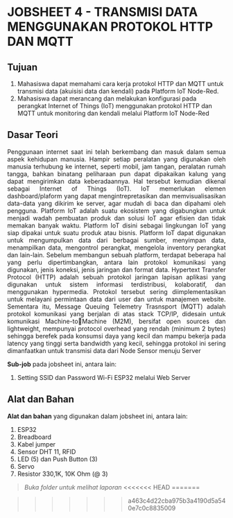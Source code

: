 # JOBSHEET 4 -  TRANSMISI DATA MENGGUNAKAN PROTOKOL HTTP DAN MQTT
## Tujuan
1) Mahasiswa dapat memahami cara kerja protokol HTTP dan MQTT untuk 
transmisi data (akuisisi data dan kendali) pada Platform IoT Node-Red.
2) Mahasiswa dapat merancang dan melakukan konfigurasi pada perangkat 
Internet of Things (IoT) menggunakan protokol HTTP dan MQTT untuk 
monitoring dan kendali melalui Platform IoT Node-Red


## Dasar Teori
<p align="justify">Penggunaan internet saat ini telah berkembang dan masuk dalam semua aspek 
kehidupan manusia. Hampir setiap peralatan yang digunakan oleh manusia 
terhubung ke internet, seperti mobil, jam tangan, peralatan rumah tangga, bahkan 
binatang peliharaan pun dapat dipakaikan kalung yang dapat mengirimkan data 
keberadaannya. Hal tersebut kemudian dikenal sebagai Internet of Things (IoT). 
IoT memerlukan elemen dashboard/plaform yang dapat mengintrepretasikan dan 
memvisualisasikan data-data yang dikirim ke server, agar mudah di baca dan 
dipahami oleh pengguna.
Platform IoT adalah suatu ekosistem yang digabungkan untuk menjadi wadah 
pembuatan produk dan solusi IoT agar efisien dan tidak memakan banyak waktu. 
Platform IoT disini sebagai lingkungan IoT yang siap dipakai untuk suatu produk 
atau bisnis. Platform IoT dapat digunakan untuk mengumpulkan data dari 
berbagai sumber, menyimpan data, menampilkan data, mengontrol perangkat, 
mengelola inventory perangkat dan lain-lain. Sebelum membangun sebuah 
platform, terdapat beberapa hal yang perlu dipertimbangkan, antara lain protokol 
komunikasi yang digunakan, jenis koneksi, jenis jaringan dan format data.
Hypertext Transfer Protocol (HTTP) adalah sebuah protokol jaringan lapisan 
aplikasi yang digunakan untuk sistem informasi terdistribusi, kolaboratif, dan 
menggunakan hypermedia. Protokol tersebut sering diimplementasikan untuk 
melayani permintaan data dari user dan untuk manajemen website. Sementara itu, 
Message Queuing Telemetry Trasnsport (MQTT) adalah protokol komunikasi 
yang berjalan di atas stack TCP/IP, didesain untuk komunikasi Machine-toMachine (M2M), bersifat open sources dan lightweight, mempunyai protocol 
overhead yang rendah (minimum 2 bytes) sehingga berefek pada konsumsi daya 
yang kecil dan mampu bekerja pada latency yang tinggi serta bandwidth yang 
kecil, sehingga protokol ini sering dimanfaatkan untuk transmisi data dari Node 
Sensor menuju Server</p>


**Sub-job** pada jobsheet ini, antara lain:
1.  Setting SSID dan Password Wi-Fi ESP32 melalui Web Server
   

## Alat dan Bahan
**Alat dan bahan** yang digunakan dalam jobsheet ini, antara lain:
1) ESP32
2) Breadboard
3) Kabel jumper
4) Sensor DHT 11, RFID
5) LED (5) dan Push Button (3)
6) Servo
7) Resistor 330,1K, 10K Ohm (@ 3)

 
> *Buka folder untuk melihat laporan*
<<<<<<< HEAD
=======

>>>>>>> a463c4d22cba975b3a4190d5a540e7c0c8835009
